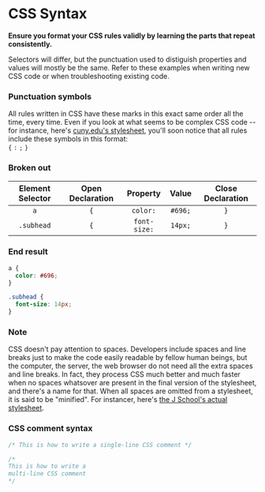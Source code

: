 # CSS Syntax
__Ensure you format your CSS rules validly by learning the parts that repeat consistently.__

Selectors will differ, but the punctuation used to distiguish properties and values will mostly be the same. Refer to these examples when writing new CSS code or when troubleshooting existing code.

### Punctuation symbols
All rules written in CSS have these marks in this exact same order all the time, every time. Even if you look at what seems to be complex CSS code -- for instance, here's [cuny.edu's stylesheet](http://www2.cuny.edu/wp-content/themes/cuny-mpt/style.css), you'll soon notice that all rules include these symbols in this format:  
`{` `:` `;` `}`

### Broken out
|Element Selector|Open Declaration|Property|Value|Close Declaration|
|:--:|:--:|:--:|:--:|:--:|
|`a`|`{`|`color:`|`#696;`|`}`|
|`.subhead`|`{`|`font-size:`|`14px;`|`}`|

### End result
```css
a {
  color: #696;
}

.subhead {
  font-size: 14px;
}
```

### Note
CSS doesn't pay attention to spaces. Developers include spaces and line breaks just to make the code easily readable by fellow human beings, but the computer, the server, the web browser do not need all the extra spaces and line breaks. In fact, they process CSS much better and much faster when no spaces whatsover are present in the final version of the stylesheet, and there's a name for that. When all spaces are omitted from a stylesheet, it is said to be "minified". For instancer, here's [the J School's actual stylesheet](https://www.journalism.cuny.edu/wp-content/themes/core/css/dist/master.min.css?ver=1.39.07.17.2018).

### CSS comment syntax
```css
/* This is how to write a single-line CSS comment */

/*
This is how to write a
multi-line CSS comment
*/
```
